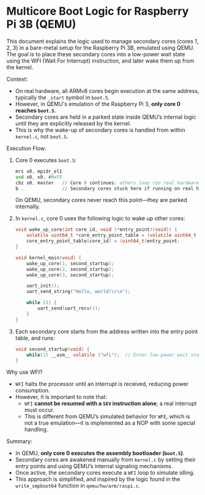 # Multicore Boot Logic for Raspberry Pi 3B (QEMU)

This document explains the logic used to manage secondary cores (cores 1, 2, 3) in a bare-metal setup for the Raspberry Pi 3B, emulated using QEMU. The goal is to place these secondary cores into a low-power wait state using the WFI (Wait For Interrupt) instruction, and later wake them up from the kernel.

Context:
- On real hardware, all ARMv8 cores begin execution at the same address, typically the `_start` symbol in `boot.S`.
- However, in QEMU's emulation of the Raspberry Pi 3, **only core 0 reaches `boot.S`**.
- Secondary cores are held in a parked state inside QEMU’s internal logic until they are explicitly released by the kernel.
- This is why the wake-up of secondary cores is handled from within `kernel.c`, not `boot.S`.

Execution Flow:
1. Core 0 executes `boot.S`:
    ```asm
    mrs x0, mpidr_el1
    and x0, x0, #0xFF
    cbz x0, master   // Core 0 continues; others loop (on real hardware)
    b .              // Secondary cores stuck here if running on real hardware
    ```
    On QEMU, secondary cores never reach this point—they are parked internally.

2. In `kernel.c`, core 0 uses the following logic to wake up other cores:
    ```c
    void wake_up_core(int core_id, void (*entry_point)(void)) {
        volatile uint64_t *core_entry_point_table = (volatile uint64_t *)0x00000000D8;
        core_entry_point_table[core_id] = (uint64_t)entry_point;
    }

    void kernel_main(void) {
        wake_up_core(1, second_startup);
        wake_up_core(2, second_startup);
        wake_up_core(3, second_startup);

        uart_init();
        uart_send_string("Hello, world!\r\n");

        while (1) {
            uart_send(uart_recv());
        }
    }
    ```

3. Each secondary core starts from the address written into the entry point table, and runs:
    ```c
    void second_startup(void) {
        while(1) __asm__ volatile ("wfi");  // Enter low-power wait state
    }
    ```

Why use WFI?
- `WFI` halts the processor until an interrupt is received, reducing power consumption.
- However, it is important to note that:
  - `WFI` **cannot be resumed with a `SEV` instruction alone**; a real interrupt must occur.
  - This is different from QEMU’s simulated behavior for `WFE`, which is not a true emulation—it is implemented as a NOP with some special handling.

Summary:
- In QEMU, **only core 0 executes the assembly bootloader (`boot.S`)**.
- Secondary cores are awakened manually from `kernel.c` by setting their entry points and using QEMU’s internal signaling mechanisms.
- Once active, the secondary cores execute a `WFI` loop to simulate idling.
- This approach is simplified, and inspired by the logic found in the `write_smpboot64` function in `qemu/hw/arm/raspi.c`.



